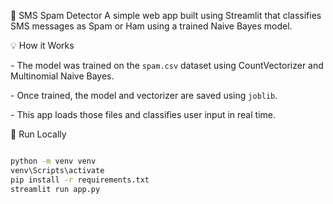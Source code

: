 📩 SMS Spam Detector
A simple web app built using Streamlit that classifies SMS messages as Spam or Ham using a trained Naive Bayes model.

💡 How it Works

\- The model was trained on the `spam.csv` dataset using CountVectorizer and Multinomial Naive Bayes.

\- Once trained, the model and vectorizer are saved using `joblib`.

\- This app loads those files and classifies user input in real time.



🚀 Run Locally

```bash

python -m venv venv
venv\Scripts\activate
pip install -r requirements.txt
streamlit run app.py



